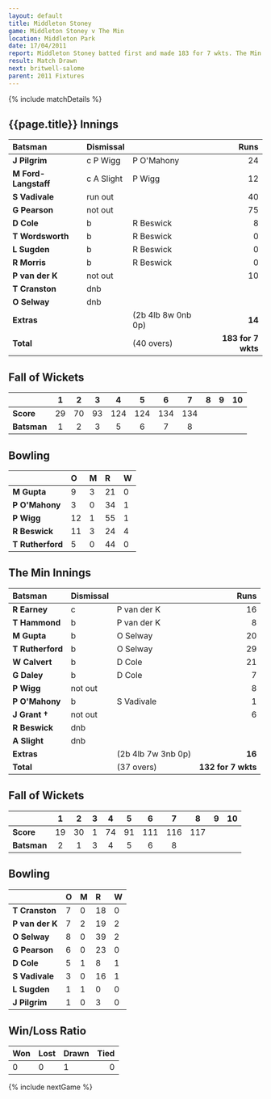 ```yaml
---
layout: default
title: Middleton Stoney
game: Middleton Stoney v The Min
location: Middleton Park
date: 17/04/2011
report: Middleton Stoney batted first and made 183 for 7 wkts. The Min replied with 132 for 7 wkts
result: Match Drawn
next: britwell-salome
parent: 2011 Fixtures
---
```


{% include matchDetails %}


## {{page.title}} Innings

| Batsman | Dismissal |  | Runs |
|:---|:---|---|---:|
| **J Pilgrim** | c P Wigg | P O'Mahony | 24 |
| **M Ford-Langstaff** | c A Slight | P Wigg | 12 |
| **S Vadivale** | run out |  | 40 |
| **G Pearson** | not out |  | 75 |
| **D Cole** | b | R Beswick | 8 |
| **T Wordsworth** | b | R Beswick | 0 |
| **L Sugden** | b | R Beswick | 0 |
| **R Morris** | b | R Beswick | 0 |
| **P van der K** | not out |  | 10 |
| **T Cranston** | dnb |  |  |
| **O Selway** | dnb |  |  |
| **Extras** | | (2b 4lb 8w 0nb 0p) | **14** |
| **Total** | | (40 overs) | **183 for 7 wkts** |

## Fall of Wickets

| | 1 | 2 | 3 | 4 | 5 | 6 | 7 | 8 | 9 | 10 |
|---|:---:|:---:|:---:|:---:|:---:|:---:|:---:|:---:|:---:|:---:|
| **Score** | 29 | 70 | 93 | 124 | 124 | 134 | 134 |  |  |  |
| **Batsman** | 1 | 2 | 3 | 5 | 6 | 7 | 8 |  |  |  |

## Bowling

| | O | M | R | W |
|---|:---|:---|:---|:---|
| **M Gupta** | 9 | 3 | 21 | 0 |
| **P O'Mahony** | 3 | 0 | 34 | 1 |
| **P Wigg** | 12 | 1 | 55 | 1 |
| **R Beswick** | 11 | 3 | 24 | 4 |
| **T Rutherford** | 5 | 0 | 44 | 0 |

## The Min Innings

| Batsman | Dismissal |  | Runs |
|:---|:---|---|---:|
| **R Earney** | c | P van der K | 16 |
| **T Hammond** | b | P van der K  | 8 |
| **M Gupta** | b | O Selway | 20 |
| **T Rutherford** | b | O Selway | 29 |
| **W Calvert** | b | D Cole | 21 |
| **G Daley** | b | D Cole | 7 |
| **P Wigg** | not out |  | 8 |
| **P O'Mahony** | b | S Vadivale | 1 |
| **J Grant &#8224;** | not out |  | 6 |
| **R Beswick** | dnb |  |  |
| **A Slight** | dnb |  |  |
| **Extras** | | (2b 4lb 7w 3nb 0p) | **16** |
| **Total** | | (37 overs) | **132 for 7 wkts** |

## Fall of Wickets

| | 1 | 2 | 3 | 4 | 5 | 6 | 7 | 8 | 9 | 10 |
|---|:---:|:---:|:---:|:---:|:---:|:---:|:---:|:---:|:---:|:---:|
| **Score** | 19 | 30 | 1 | 74 | 91 | 111 | 116 | 117 |  |  |
| **Batsman** | 2 | 1 | 3 | 4 | 5 | 6 | 8 |  |  |  |

## Bowling

| | O | M | R | W |
|---|:---|:---|:---|:---|
| **T Cranston** | 7 | 0 | 18 | 0 |
| **P van der K** | 7 | 2 | 19 | 2 |
| **O Selway** | 8 | 0 | 39 | 2 |
| **G Pearson** | 6 | 0 | 23 | 0 |
| **D Cole** | 5 | 1 | 8 | 1 |
| **S Vadivale** | 3 | 0 | 16 | 1 |
| **L Sugden** | 1 | 1 | 0 | 0 |
| **J Pilgrim** | 1 | 0 | 3 | 0 |

## Win/Loss Ratio

| Won | Lost | Drawn | Tied |
|:---|:---|:---|---:|
| 0 | 0 | 1 | 0 |

{% include nextGame %}